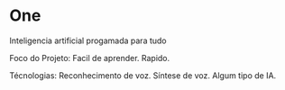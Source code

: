 # One
 Inteligencia artificial progamada para tudo

Foco do Projeto:
    Facil de aprender.
    Rapido.

Técnologias:
    Reconhecimento de voz.
    Síntese de voz.
    Algum tipo de IA.
